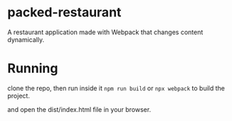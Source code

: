 # packed-restaurant

A restaurant application made with Webpack that changes content dynamically.

# Running

clone the repo, then run inside it `npm run build` or `npx webpack` to build the project.

and open the dist/index.html file in your browser.
